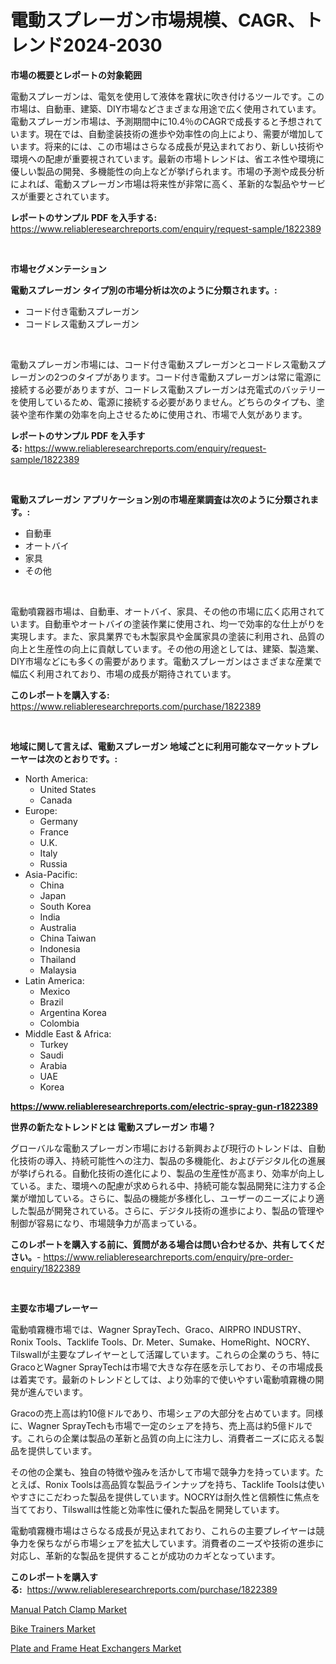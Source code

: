 <p><h1>電動スプレーガン市場規模、CAGR、トレンド2024-2030</h1></p><p><strong>市場の概要とレポートの対象範囲</strong></p>
<p><p>電動スプレーガンは、電気を使用して液体を霧状に吹き付けるツールです。この市場は、自動車、建築、DIY市場などさまざまな用途で広く使用されています。電動スプレーガン市場は、予測期間中に10.4％のCAGRで成長すると予想されています。現在では、自動塗装技術の進歩や効率性の向上により、需要が増加しています。将来的には、この市場はさらなる成長が見込まれており、新しい技術や環境への配慮が重要視されています。最新の市場トレンドは、省エネ性や環境に優しい製品の開発、多機能性の向上などが挙げられます。市場の予測や成長分析によれば、電動スプレーガン市場は将来性が非常に高く、革新的な製品やサービスが重要とされています。</p></p>
<p><strong>レポートのサンプル PDF を入手する:</strong> <a href="https://www.reliableresearchreports.com/enquiry/request-sample/1822389">https://www.reliableresearchreports.com/enquiry/request-sample/1822389</a></p>
<p>&nbsp;</p>
<p><strong>市場セグメンテーション</strong></p>
<p><strong>電動スプレーガン タイプ別の市場分析は次のように分類されます。:</strong></p>
<p><ul><li>コード付き電動スプレーガン</li><li>コードレス電動スプレーガン</li></ul></p>
<p>&nbsp;</p>
<p><p>電動スプレーガン市場には、コード付き電動スプレーガンとコードレス電動スプレーガンの2つのタイプがあります。コード付き電動スプレーガンは常に電源に接続する必要がありますが、コードレス電動スプレーガンは充電式のバッテリーを使用しているため、電源に接続する必要がありません。どちらのタイプも、塗装や塗布作業の効率を向上させるために使用され、市場で人気があります。</p></p>
<p><strong>レポートのサンプル PDF を入手する:</strong>&nbsp;<a href="https://www.reliableresearchreports.com/enquiry/request-sample/1822389">https://www.reliableresearchreports.com/enquiry/request-sample/1822389</a></p>
<p>&nbsp;</p>
<p><strong> 電動スプレーガン アプリケーション別の市場産業調査は次のように分類されます。:</strong></p>
<p><ul><li>自動車</li><li>オートバイ</li><li>家具</li><li>その他</li></ul></p>
<p>&nbsp;</p>
<p><p>電動噴霧器市場は、自動車、オートバイ、家具、その他の市場に広く応用されています。自動車やオートバイの塗装作業に使用され、均一で効率的な仕上がりを実現します。また、家具業界でも木製家具や金属家具の塗装に利用され、品質の向上と生産性の向上に貢献しています。その他の用途としては、建築、製造業、DIY市場などにも多くの需要があります。電動スプレーガンはさまざまな産業で幅広く利用されており、市場の成長が期待されています。</p></p>
<p><strong>このレポートを購入する:</strong>&nbsp; <a href="https://www.reliableresearchreports.com/purchase/1822389">https://www.reliableresearchreports.com/purchase/1822389</a></p>
<p>&nbsp;</p>
<p><strong>地域に関して言えば、電動スプレーガン 地域ごとに利用可能なマーケットプレーヤーは次のとおりです。:</strong></p>
<p><ul>
    <li>
        North America:
        <ul>
            <li>United States</li>
            <li>Canada</li>
        </ul>
    </li>
    <li>
        Europe:
        <ul>
            <li>Germany</li>
            <li>France</li>
            <li>U.K.</li>
            <li>Italy</li>
            <li>Russia</li>
        </ul>
    </li>
    <li>
        Asia-Pacific:
        <ul>
            <li>China</li>
            <li>Japan</li>
            <li>South Korea</li>
            <li>India</li>
            <li>Australia</li>
            <li>China Taiwan</li>
            <li>Indonesia</li>
            <li>Thailand</li>
            <li>Malaysia</li>
        </ul>
    </li>
    <li>
        Latin America:
        <ul>
            <li>Mexico</li>
            <li>Brazil</li>
            <li>Argentina Korea</li>
            <li>Colombia</li>
        </ul>
    </li>
    <li>
        Middle East & Africa:
        <ul>
            <li>Turkey</li>
            <li>Saudi</li>
            <li>Arabia</li>
            <li>UAE</li>
            <li>Korea</li>
        </ul>
    </li>
    </ul></p>
<p><strong><a href="https://www.reliableresearchreports.com/electric-spray-gun-r1822389">https://www.reliableresearchreports.com/electric-spray-gun-r1822389</a></strong>&nbsp;</p>
<p><strong>世界の新たなトレンドとは 電動スプレーガン 市場？</strong></p>
<p><p>グローバルな電動スプレーガン市場における新興および現行のトレンドは、自動化技術の導入、持続可能性への注力、製品の多機能化、およびデジタル化の進展が挙げられる。自動化技術の進化により、製品の生産性が高まり、効率が向上している。また、環境への配慮が求められる中、持続可能な製品開発に注力する企業が増加している。さらに、製品の機能が多様化し、ユーザーのニーズにより適した製品が開発されている。さらに、デジタル技術の進歩により、製品の管理や制御が容易になり、市場競争力が高まっている。</p></p>
<p><strong>このレポートを購入する前に、質問がある場合は問い合わせるか、共有してください。</strong>- <a href="https://www.reliableresearchreports.com/enquiry/pre-order-enquiry/1822389">https://www.reliableresearchreports.com/enquiry/pre-order-enquiry/1822389</a></p>
<p>&nbsp;</p>
<p><strong>主要な市場プレーヤー</strong></p>
<p><p>電動噴霧機市場では、Wagner SprayTech、Graco、AIRPRO INDUSTRY、Ronix Tools、Tacklife Tools、Dr. Meter、Sumake、HomeRight、NOCRY、Tilswallが主要なプレイヤーとして活躍しています。これらの企業のうち、特にGracoとWagner SprayTechは市場で大きな存在感を示しており、その市場成長は着実です。最新のトレンドとしては、より効率的で使いやすい電動噴霧機の開発が進んでいます。</p><p>Gracoの売上高は約10億ドルであり、市場シェアの大部分を占めています。同様に、Wagner SprayTechも市場で一定のシェアを持ち、売上高は約5億ドルです。これらの企業は製品の革新と品質の向上に注力し、消費者ニーズに応える製品を提供しています。</p><p>その他の企業も、独自の特徴や強みを活かして市場で競争力を持っています。たとえば、Ronix Toolsは高品質な製品ラインナップを持ち、Tacklife Toolsは使いやすさにこだわった製品を提供しています。NOCRYは耐久性と信頼性に焦点を当てており、Tilswallは性能と効率性に優れた製品を開発しています。</p><p>電動噴霧機市場はさらなる成長が見込まれており、これらの主要プレイヤーは競争力を保ちながら市場シェアを拡大しています。消費者のニーズや技術の進歩に対応し、革新的な製品を提供することが成功のカギとなっています。</p></p>
<p><strong>このレポートを購入する:</strong>&nbsp;&nbsp;<a href="https://www.reliableresearchreports.com/purchase/1822389">https://www.reliableresearchreports.com/purchase/1822389</a></p>
<p><p><a href="https://www.linkedin.com/pulse/manual-patch-clampnbspmarket-focuses-market-share-size-projected-4xc4e?trackingId=%2BN8VVXSZlV08bAkdmldiBA%3D%3D">Manual Patch Clamp Market</a></p><p><a href="https://www.linkedin.com/pulse/bike-trainersnbspmarket-focuses-market-share-size-projected-iqpze?trackingId=hD1iSd85TiCZaQBJz3U8NA%3D%3D">Bike Trainers Market</a></p><p><a href="https://www.linkedin.com/pulse/plate-frame-heat-exchangers-market-share-evolution-growth-glf9e?trackingId=BqzL2f379EdbSywvh9z1BA%3D%3D">Plate and Frame Heat Exchangers Market</a></p></p>